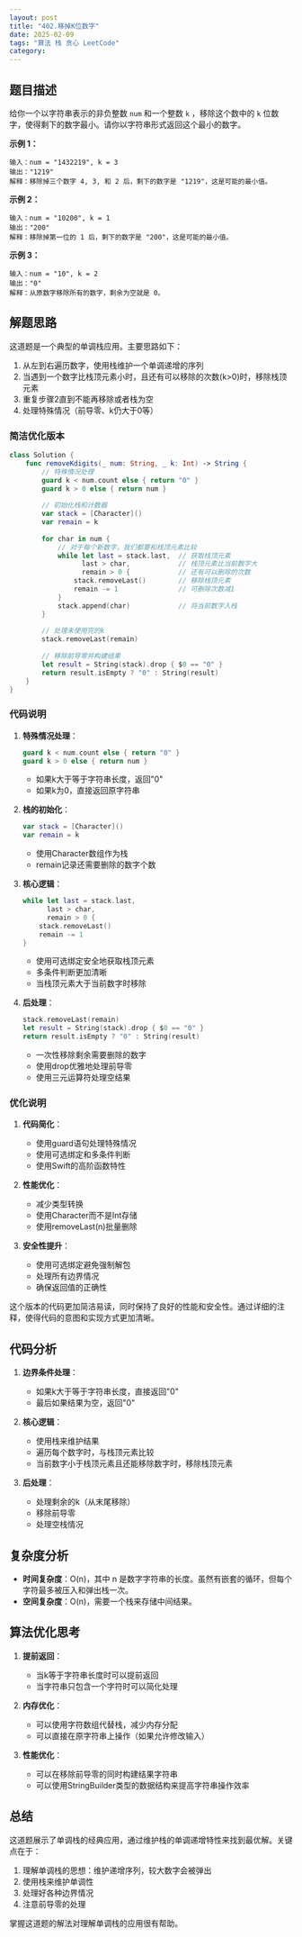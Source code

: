 ```yaml
---
layout: post
title: "402.移掉K位数字"
date: 2025-02-09
tags: "算法 栈 贪心 LeetCode"
category: 
---
```


## 题目描述

给你一个以字符串表示的非负整数 `num` 和一个整数 `k` ，移除这个数中的 `k` 位数字，使得剩下的数字最小。请你以字符串形式返回这个最小的数字。

**示例 1：**
```
输入：num = "1432219", k = 3
输出："1219"
解释：移除掉三个数字 4, 3, 和 2 后，剩下的数字是 "1219"，这是可能的最小值。
```

**示例 2：**
```
输入：num = "10200", k = 1
输出："200"
解释：移除掉第一位的 1 后，剩下的数字是 "200"，这是可能的最小值。
```

**示例 3：**
```
输入：num = "10", k = 2
输出："0"
解释：从原数字移除所有的数字，剩余为空就是 0。
```

## 解题思路

这道题是一个典型的单调栈应用。主要思路如下：

1. 从左到右遍历数字，使用栈维护一个单调递增的序列
2. 当遇到一个数字比栈顶元素小时，且还有可以移除的次数(k>0)时，移除栈顶元素
3. 重复步骤2直到不能再移除或者栈为空
4. 处理特殊情况（前导零、k仍大于0等）

### 简洁优化版本

```swift
class Solution {
    func removeKdigits(_ num: String, _ k: Int) -> String {
        // 特殊情况处理
        guard k < num.count else { return "0" }
        guard k > 0 else { return num }
        
        // 初始化栈和计数器
        var stack = [Character]()
        var remain = k
        
        for char in num {
            // 对于每个新数字，我们都要和栈顶元素比较
            while let last = stack.last,  // 获取栈顶元素
                  last > char,            // 栈顶元素比当前数字大
                  remain > 0 {            // 还有可以删除的次数
                stack.removeLast()        // 移除栈顶元素
                remain -= 1               // 可删除次数减1
            }
            stack.append(char)            // 将当前数字入栈
        }
        
        // 处理未使用完的k
        stack.removeLast(remain)
        
        // 移除前导零并构建结果
        let result = String(stack).drop { $0 == "0" }
        return result.isEmpty ? "0" : String(result)
    }
}
```

### 代码说明

1. **特殊情况处理**：
   ```swift
   guard k < num.count else { return "0" }
   guard k > 0 else { return num }
   ```
   - 如果k大于等于字符串长度，返回"0"
   - 如果k为0，直接返回原字符串

2. **栈的初始化**：
   ```swift
   var stack = [Character]()
   var remain = k
   ```
   - 使用Character数组作为栈
   - remain记录还需要删除的数字个数

3. **核心逻辑**：
   ```swift
   while let last = stack.last,
         last > char,
         remain > 0 {
       stack.removeLast()
       remain -= 1
   }
   ```
   - 使用可选绑定安全地获取栈顶元素
   - 多条件判断更加清晰
   - 当栈顶元素大于当前数字时移除

4. **后处理**：
   ```swift
   stack.removeLast(remain)
   let result = String(stack).drop { $0 == "0" }
   return result.isEmpty ? "0" : String(result)
   ```
   - 一次性移除剩余需要删除的数字
   - 使用drop优雅地处理前导零
   - 使用三元运算符处理空结果

### 优化说明

1. **代码简化**：
   - 使用guard语句处理特殊情况
   - 使用可选绑定和多条件判断
   - 使用Swift的高阶函数特性

2. **性能优化**：
   - 减少类型转换
   - 使用Character而不是Int存储
   - 使用removeLast(n)批量删除

3. **安全性提升**：
   - 使用可选绑定避免强制解包
   - 处理所有边界情况
   - 确保返回值的正确性

这个版本的代码更加简洁易读，同时保持了良好的性能和安全性。通过详细的注释，使得代码的意图和实现方式更加清晰。

## 代码分析

1. **边界条件处理**：
   - 如果k大于等于字符串长度，直接返回"0"
   - 最后如果结果为空，返回"0"

2. **核心逻辑**：
   - 使用栈来维护结果
   - 遍历每个数字时，与栈顶元素比较
   - 当前数字小于栈顶元素且还能移除数字时，移除栈顶元素

3. **后处理**：
   - 处理剩余的k（从末尾移除）
   - 移除前导零
   - 处理空栈情况

## 复杂度分析

- **时间复杂度**：O(n)，其中 n 是数字字符串的长度。虽然有嵌套的循环，但每个字符最多被压入和弹出栈一次。
- **空间复杂度**：O(n)，需要一个栈来存储中间结果。

## 算法优化思考

1. **提前返回**：
   - 当k等于字符串长度时可以提前返回
   - 当字符串只包含一个字符时可以简化处理

2. **内存优化**：
   - 可以使用字符数组代替栈，减少内存分配
   - 可以直接在原字符串上操作（如果允许修改输入）

3. **性能优化**：
   - 可以在移除前导零的同时构建结果字符串
   - 可以使用StringBuilder类型的数据结构来提高字符串操作效率

## 总结

这道题展示了单调栈的经典应用，通过维护栈的单调递增特性来找到最优解。关键点在于：

1. 理解单调栈的思想：维护递增序列，较大数字会被弹出
2. 使用栈来维护单调性
3. 处理好各种边界情况
4. 注意前导零的处理

掌握这道题的解法对理解单调栈的应用很有帮助。 